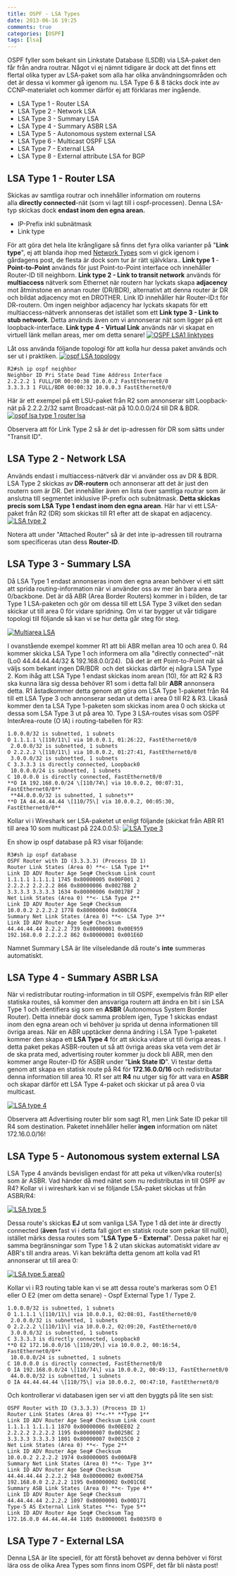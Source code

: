 ```yaml
---
title: OSPF - LSA Types
date: 2013-06-16 19:25
comments: true
categories: [OSPF]
tags: [lsa]
---
```

OSPF fyller som bekant sin Linkstate Database (LSDB) via LSA-paket den får från andra routrar. Något vi ej nämnt tidigare är dock att det finns ett flertal olika typer av LSA-paket som alla har olika användningsområden och det är dessa vi kommer gå igenom nu. LSA Type 6 & 8 täcks dock inte av CCNP-materialet och kommer därför ej att förklaras mer ingående.

*   LSA Type 1 - Router LSA
*   LSA Type 2 - Network LSA
*   LSA Type 3 - Summary LSA
*   LSA Type 4 - Summary ASBR LSA
*   LSA Type 5 - Autonomous system external LSA
*   LSA Type 6 - Multicast OSPF LSA
*   LSA Type 7 - External LSA
*   LSA Type 8 - External attribute LSA for BGP

LSA Type 1 - Router LSA
-----------------------

Skickas av samtliga routrar och innehåller information om routerns alla **directly connected**\-nät (som vi lagt till i ospf-processen). Denna LSA-typ skickas dock **endast inom den egna arean.**

*   IP-Prefix inkl subnätmask
*   Link type

För att göra det hela lite krångligare så finns det fyra olika varianter på "**Link type**", ej att blanda ihop med [Network Types](http://www.jonascollen.se/posts/ospf-networktypes/) som vi gick igenom i gårdagens post, de flesta är dock som tur är rätt självklara.. **Link type 1** - **Point-to-Point** används för just Point-to-Point interface och innehåller Router-ID till neighborn. **Link type 2 - Link to transit network** används för **multiaccess** nätverk som Ethernet när routern har lyckats skapa **adjacency** mot åtminstone en annan router (DR/BDR), alternativt att denna router är DR och bildat adjacency mot en DROTHER. Link ID innehåller här Router-ID:t för DR-routern. Om ingen neighbor adjacency har lyckats skapats för ett multiaccess-nätverk annonseras det istället som ett **Link type 3 - Link to stub network**. Detta används även om vi annonserar nät som ligger på ett loopback-interface. **Link type 4 - Virtual Link** används när vi skapat en virtuell länk mellan areas, mer om detta senare! 
[![OSPF LSA1 linktypes](/assets/images/2013/06/ospf-lsa1-linktypes.png)](/assets/images/2013/06/ospf-lsa1-linktypes.png) 

Låt oss använda följande topologi för att kolla hur dessa paket används och ser ut i praktiken. 
[![ospf LSA topology](/assets/images/2013/06/ospf-lsa-topology.png)](/assets/images/2013/06/ospf-lsa-topology.png)

```
R2#sh ip ospf neighbor
Neighbor ID Pri State Dead Time Address Interface
2.2.2.2 1 FULL/DR 00:00:38 10.0.0.2 FastEthernet0/0
3.3.3.3 1 FULL/BDR 00:00:32 10.0.0.3 FastEthernet0/0
```

Här är ett exempel på ett LSU-paket från R2 som annonserar sitt Loopback-nät på 2.2.2.2/32 samt Broadcast-nät på 10.0.0.0/24 till DR & BDR. 
[![ospf lsa type 1 router lsa](/assets/images/2013/06/ospf-lsa-type-1-router-lsa1.png)](/assets/images/2013/06/ospf-lsa-type-1-router-lsa1.png) 

Observera att för Link Type 2 så är det ip-adressen för DR som sätts under "Transit ID".

LSA Type 2 - Network LSA
------------------------

Används endast i multiaccess-nätverk där vi använder oss av DR & BDR. LSA Type 2 skickas av **DR-routern** och annonserar att det är just den routern som är DR. Det innehåller även en lista över samtliga routrar som är anslutna till segmentet inklusive IP-prefix och subnätmask. **Detta skickas precis som LSA Type 1 endast inom den egna arean**. Här har vi ett LSA-paket från R2 (DR) som skickas till R1 efter att de skapat en adjacency. 
[![LSA type 2](/assets/images/2013/06/lsa-type-2.png)](/assets/images/2013/06/lsa-type-2.png) 

Notera att under "Attached Router" så är det inte ip-adressen till routrarna som specificeras utan dess **Router-ID**.

LSA Type 3 - Summary LSA
------------------------

Då LSA Type 1 endast annonseras inom den egna arean behöver vi ett sätt att sprida routing-information när vi använder oss av mer än bara area 0/backbone. Det är då ABR (Area Border Routers) kommer in i bilden, de tar Type 1 LSA-paketen och gör om dessa till ett LSA Type 3 vilket den sedan skickar ut till area 0 för vidare spridning. Om vi tar bygger ut vår tidigare topologi till följande så kan vi se hur detta går steg för steg. 

[![Multiarea LSA](/assets/images/2013/06/multiarea-lsa.png)](/assets/images/2013/06/multiarea-lsa.png) 

I ovanstående exempel kommer R1 att bli ABR mellan area 10 och area 0. R4 kommer skicka LSA Type 1 och informera om alla "directly connected"-nät (Lo0 44.44.44.44/32 & 192.168.0.0/24).  Då det är ett Point-to-Point nät så väljs som bekant ingen DR/BDR  och det skickas därför ej några LSA Type 2. Kom ihåg att LSA Type 1 endast skickas inom arean (10), för att R2 & R3 ska kunna lära sig dessa behöver R1 som i detta fall blir **ABR** annonsera detta. R1 åstadkommer detta genom att göra om LSA Type 1-paketet från R4 till ett LSA Type 3 och annonserar sedan ut detta i area 0 till R2 & R3. Likaså kommer den ta LSA Type 1-paketen som skickas inom area 0 och skicka ut dessa som LSA Type 3 ut på area 10. Type 3 LSA-routes visas som OSPF InterArea-route (O IA) i routing-tabellen för R3:

```
1.0.0.0/32 is subnetted, 1 subnets
O 1.1.1.1 \[110/11\] via 10.0.0.1, 01:26:22, FastEthernet0/0
 2.0.0.0/32 is subnetted, 1 subnets
O 2.2.2.2 \[110/11\] via 10.0.0.2, 01:27:41, FastEthernet0/0
 3.0.0.0/32 is subnetted, 1 subnets
C 3.3.3.3 is directly connected, Loopback0
 10.0.0.0/24 is subnetted, 1 subnets
C 10.0.0.0 is directly connected, FastEthernet0/0
**O IA 192.168.0.0/24 \[110/74\] via 10.0.0.2, 00:07:31, FastEthernet0/0**
 **44.0.0.0/32 is subnetted, 1 subnets**
**O IA 44.44.44.44 \[110/75\] via 10.0.0.2, 00:05:30, FastEthernet0/0**
```

Kollar vi i Wireshark ser LSA-paketet ut enligt följande (skickat från ABR R1 till area 10 som multicast på 224.0.0.5): 
[![LSA Type 3](/assets/images/2013/06/lsa-type-3.png)](/assets/images/2013/06/lsa-type-3.png) 

En show ip ospf database på R3 visar följande:
```
R3#sh ip ospf database
OSPF Router with ID (3.3.3.3) (Process ID 1)
Router Link States (Area 0) **<- LSA Type 1**
Link ID ADV Router Age Seq# Checksum Link count
1.1.1.1 1.1.1.1 1745 0x80000005 0x00F001 2
2.2.2.2 2.2.2.2 866 0x80000006 0x0027BB 2
3.3.3.3 3.3.3.3 1634 0x80000006 0x0017BF 2
Net Link States (Area 0) **<- LSA Type 2**
Link ID ADV Router Age Seq# Checksum
10.0.0.2 2.2.2.2 1778 0x80000004 0x000CFA
Summary Net Link States (Area 0) **<- LSA Type 3**
Link ID ADV Router Age Seq# Checksum
44.44.44.44 2.2.2.2 739 0x80000001 0x00E959
192.168.0.0 2.2.2.2 862 0x80000001 0x001E6D
```

Namnet Summary LSA är lite vilseledande då route's **inte** summeras automatiskt.

LSA Type 4 - Summary ASBR LSA
-----------------------------

När vi redistributar routing-information in till OSPF, exempelvis från RIP eller statiska routes, så kommer den ansvariga routern att ändra en bit i sin LSA Type 1 och identifiera sig som en **ASBR** (Autonomous System Border Router). Detta innebär dock samma problem igen, Type 1 skickas endast inom den egna arean och vi behöver ju sprida ut denna informationen till övriga areas. När en ABR upptäcker denna ändring i LSA Type 1-paketet kommer den skapa ett **LSA Type 4** för att skicka vidare ut till övriga areas. I detta paket pekas ASBR-routen ut så att övriga areas ska veta vem det är de ska prata med, advertising router kommer ju dock bli ABR, men den kommer ange Router-ID för ASBR under "**Link State ID**". Vi testar detta genom att skapa en statisk route på R4 för **172.16.0.0/16** och redistributar denna information till area 10. R1 ser att **R4** nu utger sig för att vara en **ASBR** och skapar därför ett LSA Type 4-paket och skickar ut på area 0 via multicast. 

[![LSA type 4](/assets/images/2013/06/lsa-type-4.png)](/assets/images/2013/06/lsa-type-4.png) 

Observera att Advertising router blir som sagt R1, men Link Sate ID pekar till R4 som destination. Paketet innehåller heller **ingen** information om nätet 172.16.0.0/16!

LSA Type 5 - Autonomous system external LSA
-------------------------------------------

LSA Type 4 används bevisligen endast för att peka ut vilken/vlka router(s) som är ASBR. Vad händer då med nätet som nu redistributas in till OSPF av R4? Kollar vi i wireshark kan vi se följande LSA-paket skickas ut från ASBR/R4: 

[![LSA type 5](/assets/images/2013/06/lsa-type-5.png)](/assets/images/2013/06/lsa-type-5.png) 

Dessa route's skickas **EJ** ut som vanliga LSA Type 1 då det inte är directly connected (**även** fast vi i detta fall gjort en statisk route som pekar till null0), istället märks dessa routes som "**LSA Type 5 - External**". Dessa paket har ej samma begränsningar som Type 1 & 2 utan skickas automatiskt vidare av ABR's till andra areas. Vi kan bekräfta detta genom att kolla vad R1 annonserar ut till area 0: 

[![LSA type 5 area0](/assets/images/2013/06/lsa-type-5-area0.png)](/assets/images/2013/06/lsa-type-5-area0.png)

Kollar vi i R3 routing table kan vi se att dessa route's markeras som O E1 eller O E2 (mer om detta senare) - Ospf External Type 1 / Type 2.
```
1.0.0.0/32 is subnetted, 1 subnets
O 1.1.1.1 \[110/11\] via 10.0.0.1, 02:08:01, FastEthernet0/0
 2.0.0.0/32 is subnetted, 1 subnets
O 2.2.2.2 \[110/11\] via 10.0.0.2, 02:09:20, FastEthernet0/0
 3.0.0.0/32 is subnetted, 1 subnets
C 3.3.3.3 is directly connected, Loopback0
**O E2 172.16.0.0/16 \[110/20\] via 10.0.0.2, 00:16:54, FastEthernet0/0**
 10.0.0.0/24 is subnetted, 1 subnets
C 10.0.0.0 is directly connected, FastEthernet0/0
O IA 192.168.0.0/24 \[110/74\] via 10.0.0.2, 00:49:13, FastEthernet0/0
 44.0.0.0/32 is subnetted, 1 subnets
O IA 44.44.44.44 \[110/75\] via 10.0.0.2, 00:47:10, FastEthernet0/0
```
Och kontrollerar vi databasen igen ser vi att den byggts på lite sen sist:
```
OSPF Router with ID (3.3.3.3) (Process ID 1)
Router Link States (Area 0) **<-** **Type 1**
Link ID ADV Router Age Seq# Checksum Link count
1.1.1.1 1.1.1.1 1870 0x80000006 0x00EE02 2
2.2.2.2 2.2.2.2 1195 0x80000007 0x0025BC 2
3.3.3.3 3.3.3.3 1801 0x80000007 0x0015C0 2
Net Link States (Area 0) **<- Type 2**
Link ID ADV Router Age Seq# Checksum
10.0.0.2 2.2.2.2 1974 0x80000005 0x000AFB
Summary Net Link States (Area 0) **<- Type 3**
Link ID ADV Router Age Seq# Checksum
44.44.44.44 2.2.2.2 948 0x80000002 0x00E75A
192.168.0.0 2.2.2.2 1195 0x80000002 0x001C6E
Summary ASB Link States (Area 0) **<- Type 4**
Link ID ADV Router Age Seq# Checksum
44.44.44.44 2.2.2.2 1097 0x80000001 0x00D171
Type-5 AS External Link States **<- Type 5**
Link ID ADV Router Age Seq# Checksum Tag
172.16.0.0 44.44.44.44 1105 0x80000001 0x0035FD 0
```
LSA Type 7 - External LSA
-------------------------

Denna LSA är lite speciell, för att förstå behovet av denna behöver vi först lära oss de olika Area Types som finns inom OSPF, det får bli nästa post!
